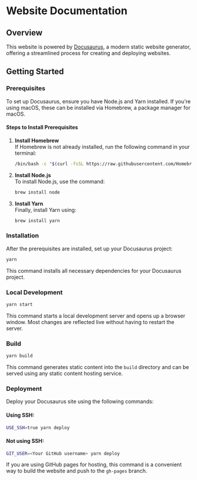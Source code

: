 
# Website Documentation

## Overview
This website is powered by [Docusaurus](https://docusaurus.io/), a modern static website generator, offering a streamlined process for creating and deploying websites.

## Getting Started

### Prerequisites

To set up Docusaurus, ensure you have Node.js and Yarn installed. If you're using macOS, these can be installed via Homebrew, a package manager for macOS.

#### Steps to Install Prerequisites

1. **Install Homebrew**  
   If Homebrew is not already installed, run the following command in your terminal:
   ```bash
   /bin/bash -c "$(curl -fsSL https://raw.githubusercontent.com/Homebrew/install/HEAD/install.sh)"
   ```
2. **Install Node.js**  
   To install Node.js, use the command:
   ```bash
   brew install node
   ```
3. **Install Yarn**  
   Finally, install Yarn using:
   ```bash
   brew install yarn
   ```

### Installation

After the prerequisites are installed, set up your Docusaurus project:

```bash
yarn
```

This command installs all necessary dependencies for your Docusaurus project.

### Local Development

```bash
yarn start
```

This command starts a local development server and opens up a browser window. Most changes are reflected live without having to restart the server.

### Build

```bash
yarn build
```

This command generates static content into the `build` directory and can be served using any static content hosting service.

### Deployment

Deploy your Docusaurus site using the following commands:

#### Using SSH:

```bash
USE_SSH=true yarn deploy
```

#### Not using SSH:

```bash
GIT_USER=<Your GitHub username> yarn deploy
```

If you are using GitHub pages for hosting, this command is a convenient way to build the website and push to the `gh-pages` branch.
